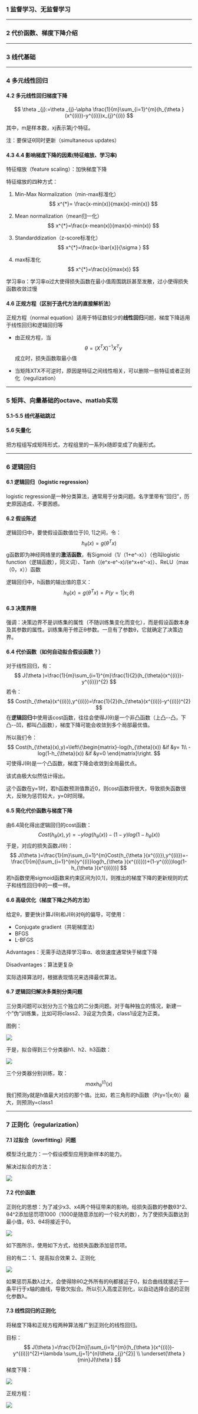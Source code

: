 ### 1 监督学习、无监督学习

---

### 2 代价函数、梯度下降介绍

---

### 3 线代基础

---

### 4 多元线性回归

#### 4.2 多元线性回归梯度下降

$$
\theta _{j}:=\theta _{j}-\alpha \frac{1}{m}\sum_{i=1}^{m}(h_{\theta }(x^{(i)})-y^{(i)})x_{j}^{(i)}
$$

其中，m是样本数，xj表示第j个特征。

注：要保证θ同时更新（simultaneous updates）

#### 4.3 4.4 影响梯度下降的因素(特征缩放、学习率)

特征缩放（feature scaling）：加快梯度下降

特征缩放的四种方式：

1. Min-Max Normalization（min-max标准化）
   $$
   x^{*}= \frac{x-min(x)}{max(x)-min(x)}
   $$

2. Mean normalization（mean归一化）
   $$
   x^{*}=\frac{x-mean(x)}{max(x)-min(x)}
   $$
   
3. Standarddization（z-score标准化）
   $$
   x^{*}=\frac{x-\bar{x}}{\sigma }
   $$
   
4. max标准化
   $$
   x^{*}=\frac{x}{max(x)}
   $$
   

学习率α：学习率α过大使得损失函数在最小值周围跳跃甚至发散，过小使得损失函数收敛过慢

#### 4.6 正规方程（区别于迭代方法的直接解析法）

正规方程（normal equation）适用于特征数较少的**线性回归**问题，梯度下降适用于线性回归和逻辑回归等

- 由正规方程，当
  $$
  \theta =(X^{T}X)^{-1}X^{T}y
  $$
  成立时，损失函数取最小值

- 当矩阵XTX不可逆时，原因是特征之间线性相关，可以删除一些特征或者正则化（regulization）

---

### 5 矩阵、向量基础的octave、matlab实现

#### 5.1-5.5 线代基础跳过

#### 5.6 矢量化

把方程组写成矩阵形式，方程组里的一系列x随即变成了向量形式。

---

### 6 逻辑回归

#### 6.1 逻辑回归（logistic regression）

logistic regression是一种分类算法，通常用于分类问题。名字里带有“回归”，历史原因造成，不要困惑。

#### 6.2 假设陈述

逻辑回归中，要使假设函数值位于[0, 1]之间，令：
$$
h_{\theta }(x)=g(\theta ^{T}x)
$$
g函数即为神经网络里的**激活函数**，有Sigmoid（1/（1+e^-x））（也叫logistic function（逻辑函数），同义词）、Tanh（(e^x-e^-x)/(e^x+e^-x)）、ReLU（max（0，x））函数

逻辑回归中，h函数的输出值的意义：
$$
h_{\theta }(x)=g(\theta ^{T}x)=P(y=1|x;\theta )
$$

#### 6.3 决策界限

强调：决策边界不是训练集的属性（不随训练集变化而变化），而是假设函数本身及其参数的属性。训练集用于修正θ参数。一旦有了参数θ，它就确定了决策边界。

#### 6.4 代价函数（如何自动拟合假设函数？）

对于线性回归，有：
$$
J(\theta )=\frac{1}{m}\sum_{i=1}^{m}\frac{1}{2}(h_{\theta}(x^{(i)})-y^{(i)})^{2}
$$
若令：
$$
Cost(h_{\theta}(x^{(i)}),y^{(i)})=\frac{1}{2}(h_{\theta}(x^{(i)})-y^{(i)})^{2}
$$
在**逻辑回归**中使用该cost函数，往往会使得J(θ)是一个非凸函数（上凸--凸，下凸--凹，都叫凸函数），梯度下降可能会收敛到多个局部最优值。

所以我们令：
$$
Cost(h_{\theta}(x),y)=\left\{\begin{matrix}-log(h_{\theta}(x))
 &if  &y= 1\\ -log(1-h_{\theta}(x))
 &if  &y=0 
\end{matrix}\right.
$$
可使得J(θ)是一个凸函数，梯度下降会收敛到全局最优点。

该式由极大似然估计得出。

这个函数在y=1时，若h函数预测值靠近0，则cost函数将很大，导致损失函数很大，反映为惩罚较大，y=0时同理。

#### 6.5 简化代价函数与梯度下降

由6.4简化得出逻辑回归的cost函数：
$$
Cost(h_{\theta }(x),y)=-ylog(h_{\theta }(x))-(1-y)log(1-h_{\theta }(x))
$$
于是，对应的损失函数J(θ)：
$$
J(\theta )=\frac{1}{m}\sum_{i=1}^{m}Cost(h_{\theta }(x^{(i)}),y^{(i)})=-\frac{1}{m}[\sum_{i=1}^{m}y^{(i)}log(h_{\theta }(x^{(i)}))+(1-y^{(i)})log(1-h_{\theta }(x^{(i)}))]
$$
若h函数使用sigmoid函数来约束区间为[0,1]，则推出的梯度下降的更新规则的式子和线性回归中的一模一样。

#### 6.6 高级优化（梯度下降之外的方法）

给定θ，要更快计算J(θ)和J(θ)对θj的偏导，可使用：

- Conjugate gradient（共轭梯度法）
- BFGS
- L-BFGS

Advantages：无需手动选择学习率α、收敛速度通常快于梯度下降

Disadvantages：算法更复杂

实际选择算法时，根据表现情况来选择最优算法。

#### 6.7 逻辑回归解决多类别分类问题

三分类问题可以划分为三个独立的二分类问题。对于每种独立的情况，新建一个”伪“训练集，比如可将class2、3设定为负类，class1设定为正类。

图例：

<img src="C:\Users\45297\Desktop\111.png"  />

于是，拟合得到三个分类器h1、h2、h3函数：

![](C:\Users\45297\Desktop\333.png)

三个分类器分别训练，取：
$$
maxh_{\theta }^{(i)}(x)
$$
我们预测y就是h值最大对应的那个值。比如，若三角形的h函数（P(y=1|x;θ)）最大，则预测y=class1

---

### 7 正则化（regularization）

#### 7.1 过拟合（overfitting）问题

模型泛化能力：一个假设模型应用到新样本的能力。

解决过拟合的方法：

![](C:\Users\45297\Desktop\222.png)

#### 7.2 代价函数

正则化的思想：为了减少x3、x4两个特征带来的影响，给损失函数的参数θ3^2、θ4^2添加惩罚项1000（1000是随意添加的一个较大的数），为了使损失函数达到最小值，θ3、θ4将接近于0。

![](C:\Users\45297\Desktop\444.png)

如下图所示，使用如下方式，给损失函数添加惩罚项。

目的有二：1、提高拟合效果 2、正则化

![](C:\Users\45297\Desktop\555.png)

如果惩罚系数λ过大，会使得除θ0之外所有的θj都接近于0，拟合曲线就接近于一条平行于x轴的曲线，导致欠拟合。所以引入高度正则化，以自动选择合适的正则化参数λ。

#### 7.3 线性回归的正则化

将梯度下降和正规方程两种算法推广到正则化的线性回归。

目标：
$$
J(\theta )=\frac{1}{2m}[\sum_{i=1}^{m}(h_{\theta }(x^{(i)})-y^{(i)})^{2}+\lambda \sum_{j=1}^{n}\theta _{j}^{2}]
\\
\underset{\theta }{min}J(\theta )
$$
梯度下降：

![](C:\Users\45297\Desktop\666.png)

正规方程：

![](C:\Users\45297\Desktop\777.png)


